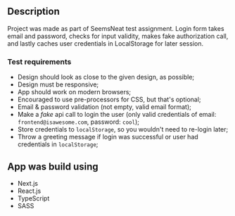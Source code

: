 ## Description

Project was made as part of SeemsNeat test assignment.
Login form takes email and password, checks for input validity, makes fake authorization call, and lastly caches user credentials in LocalStorage for later session.

### Test requirements

- Design should look as close to the given design, as possible;
- Design must be responsive;
- App should work on modern browsers;
- Encouraged to use pre-processors for CSS, but that's optional;
- Email & password validation (not empty, valid email format);
- Make a _fake_ api call to login the user (only valid credentials of email: `frontend@isawesome.com`, password: `cool`);
- Store credentials to `localStorage`, so you wouldn't need to re-login later;
- Throw a greeting message if login was successful or user had credentials in `localStorage`;

## App was build using

- Next.js
- React.js
- TypeScript
- SASS
